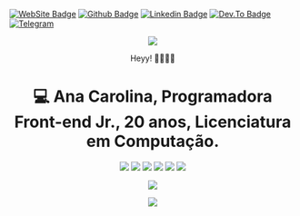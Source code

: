 <p align='center'>
  
[![WebSite Badge](https://img.shields.io/badge/-Website-informational?style=for-the-badge&labelColor=informational&logo=linux&logoColor=white&link=https://anac-dgoulart.netlify.app/)](https://anac-dgoulart.netlify.app/)
[![Github Badge](https://img.shields.io/badge/GitHub-100000?style=for-the-badge&logo=github&logoColor=white&link=https://github.com/printf-ana)](https://github.com/printf-ana)
[![Linkedin Badge](https://img.shields.io/badge/LinkedIn-0077B5?style=for-the-badge&logo=linkedin&logoColor=white&link=https://www.linkedin.com/in/ana-carolina-dias-goulart-86b06b173/)](https://www.linkedin.com/in/ana-carolina-dias-goulart-86b06b173/)
[![Dev.To Badge](https://img.shields.io/badge/dev.to-0A0A0A?style=for-the-badge&logo=dev.to&logoColor=white&link=https://dev.to/print_ana)](https://dev.to/print_ana)
[![Telegram](https://img.shields.io/badge/Telegram-2CA5E0?style=for-the-badge&logo=telegram&logoColor=white&link=https://t.me/print-ana)](https://t.me/print-ana)

</p>

<p align='center'>
  <img src="https://gpvc.arturio.dev/printf-ana">
</p>
<p align='center'>
  Heyy! 👋👋👋👋 
  <br/>
</p>
<h1 align='center'>
  <b>💻 Ana Carolina, Programadora Front-end Jr., 20 anos, Licenciatura em Computação. </b>
  </h1>

<p align='center'>
   <img src="https://img.shields.io/badge/HTML5-E34F26?style=for-the-badge&logo=html5&logoColor=white"/>
  <img src="https://img.shields.io/badge/CSS3-1572B6?style=for-the-badge&logo=css3&logoColor=white"/>
  <img src="https://img.shields.io/badge/JavaScript-F7DF1E?style=for-the-badge&logo=javascript&logoColor=black"/>
  <img src="https://img.shields.io/badge/Bootstrap-563D7C?style=for-the-badge&logo=bootstrap&logoColor=white"/>
  <img src="https://img.shields.io/badge/jQuery-0769AD?style=for-the-badge&logo=jquery&logoColor=white"/>
  <img src="https://img.shields.io/badge/Python-14354C?style=for-the-badge&logo=python&logoColor=white"/>
</p>

<p align='center'>
  <img src="https://github-readme-stats.vercel.app/api?username=printf-ana&show_icons=true&theme=midnight-purple">
</p>

<p align='center'>
  <img src="https://github-readme-stats.vercel.app/api/top-langs/?username=printf-ana&layout=compact&theme=midnight-purple">
</p>



